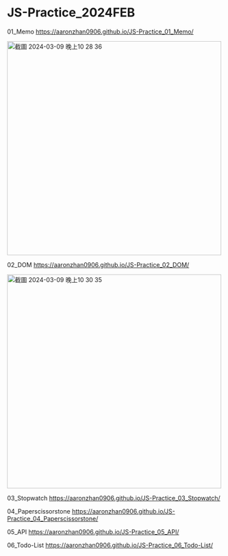 # JS-Practice_2024FEB

01_Memo
https://aaronzhan0906.github.io/JS-Practice_01_Memo/

<img width="500" alt="截圖 2024-03-09 晚上10 28 36" src="https://github.com/aaronzhan0906/JS-Practice_2024FEB/assets/156295425/519e558f-48c6-4a5e-914c-68f4a266108b">


02_DOM
https://aaronzhan0906.github.io/JS-Practice_02_DOM/

<img width="500" alt="截圖 2024-03-09 晚上10 30 35" src="https://github.com/aaronzhan0906/JS-Practice_2024FEB/assets/156295425/f13c953f-29ef-4a99-8eed-2f53a178290b">


03_Stopwatch
https://aaronzhan0906.github.io/JS-Practice_03_Stopwatch/

04_Paperscissorstone
https://aaronzhan0906.github.io/JS-Practice_04_Paperscissorstone/

05_API
https://aaronzhan0906.github.io/JS-Practice_05_API/

06_Todo-List
https://aaronzhan0906.github.io/JS-Practice_06_Todo-List/
